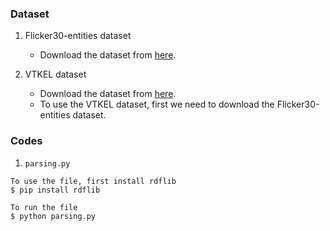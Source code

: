### Dataset
1. Flicker30-entities dataset
    * Download the dataset from [here](http://bryanplummer.com/Flickr30kEntities/).
    
2. VTKEL dataset
    * Download the dataset from [here](https://github.com/shahidost/VTKEL.git).
    * To use the VTKEL dataset, first we need to download the Flicker30-entities dataset.


### Codes

1. <code>parsing.py</code>
```
To use the file, first install rdflib
$ pip install rdflib

To run the file
$ python parsing.py
```